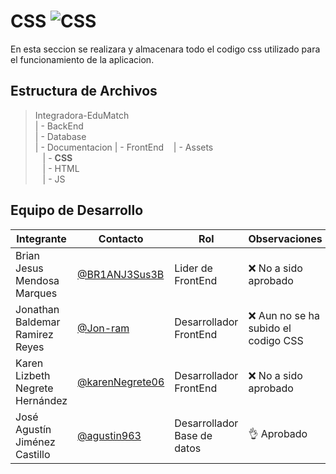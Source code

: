 # CSS ![CSS](https://img.shields.io/badge/CSS-239120?&style=for-the-badge&logo=css3&logoColor=white)

En esta seccion se realizara y almacenara todo el codigo css utilizado para el funcionamiento de la aplicacion.

## Estructura de Archivos
>Integradora-EduMatch<br>
>| - BackEnd<br>
>| - Database<br>
>| - Documentacion
>| - FrontEnd
>&nbsp;&nbsp; | - Assets<br>
>&nbsp;&nbsp; | - **CSS**<br>
>&nbsp;&nbsp; | - HTML<br>
>&nbsp;&nbsp; | - JS<br>

## Equipo de Desarrollo
|Integrante|Contacto|Rol|Observaciones|
|----------|-------|---|-------------|
| Brian Jesus Mendosa Marques|[@BR1ANJ3Sus3B](https://github.com/BR1ANJ3Sus3B)|Lider de FrontEnd|❌ No a sido aprobado
| Jonathan Baldemar Ramirez Reyes|[@Jon-ram](https://github.com/Jon-ram)|Desarrollador FrontEnd|❌ Aun no se ha subido el codigo CSS
| Karen Lizbeth Negrete Hernández|[@karenNegrete06](https://github.com/karenNegrete06)|Desarrollador FrontEnd|❌ No a sido aprobado
| José Agustín Jiménez Castillo|[@agustin963](https://github.com/agustin963)|Desarrollador Base de datos |👌 Aprobado

